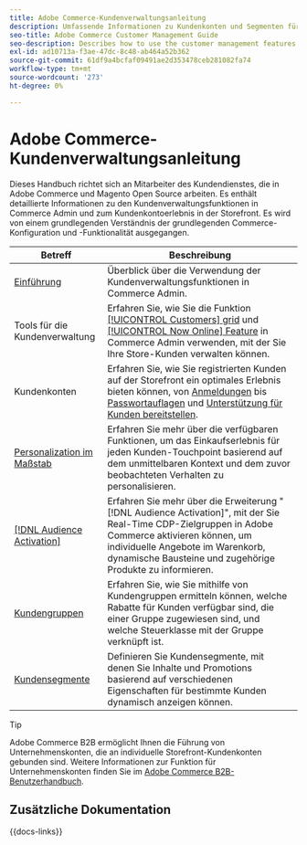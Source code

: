 ```yaml
---
title: Adobe Commerce-Kundenverwaltungsanleitung
description: Umfassende Informationen zu Kundenkonten und Segmenten für Adobe Commerce- und Magento Open Source-Administratoren, einschließlich Konfiguration.
seo-title: Adobe Commerce Customer Management Guide
seo-description: Describes how to use the customer management features in Adobe Commerce or Magento Open Source.
exl-id: ad10713a-f3ae-47dc-8c48-ab464a52b362
source-git-commit: 61df9a4bcfaf09491ae2d353478ceb281082fa74
workflow-type: tm+mt
source-wordcount: '273'
ht-degree: 0%

---
```



# Adobe Commerce-Kundenverwaltungsanleitung

Dieses Handbuch richtet sich an Mitarbeiter des Kundendienstes, die in Adobe Commerce und Magento Open Source arbeiten. Es enthält detaillierte Informationen zu den Kundenverwaltungsfunktionen in Commerce Admin und zum Kundenkontoerlebnis in der Storefront. Es wird von einem grundlegenden Verständnis der grundlegenden Commerce-Konfiguration und -Funktionalität ausgegangen.

| Betreff | Beschreibung |
| ------- | ----------- |
| [Einführung](customers-introduction.md) | Überblick über die Verwendung der Kundenverwaltungsfunktionen in Commerce Admin. |
| Tools für die Kundenverwaltung | Erfahren Sie, wie Sie die Funktion [[!UICONTROL Customers] grid](customers-all.md) und [[!UICONTROL Now Online] Feature](now-online.md) in Commerce Admin verwenden, mit der Sie Ihre Store-Kunden verwalten können. |
| Kundenkonten | Erfahren Sie, wie Sie registrierten Kunden auf der Storefront ein optimales Erlebnis bieten können, von [Anmeldungen](login-landing-page.md) bis [Passwortauflagen](password-reset.md) und [Unterstützung für Kunden bereitstellen](login-as-customer.md). |
| [Personalization im Maßstab](personalize-scale.md) | Erfahren Sie mehr über die verfügbaren Funktionen, um das Einkaufserlebnis für jeden Kunden-Touchpoint basierend auf dem unmittelbaren Kontext und dem zuvor beobachteten Verhalten zu personalisieren. |
| [[!DNL Audience Activation]](audience-activation.md) | Erfahren Sie mehr über die Erweiterung &quot;[!DNL Audience Activation]&quot;, mit der Sie Real-Time CDP-Zielgruppen in Adobe Commerce aktivieren können, um individuelle Angebote im Warenkorb, dynamische Bausteine und zugehörige Produkte zu informieren. |
| [Kundengruppen](customer-groups.md) | Erfahren Sie, wie Sie mithilfe von Kundengruppen ermitteln können, welche Rabatte für Kunden verfügbar sind, die einer Gruppe zugewiesen sind, und welche Steuerklasse mit der Gruppe verknüpft ist. |
| [Kundensegmente](customer-segments.md) | Definieren Sie Kundensegmente, mit denen Sie Inhalte und Promotions basierend auf verschiedenen Eigenschaften für bestimmte Kunden dynamisch anzeigen können. |

>[!TIP]
>
>Adobe Commerce B2B ermöglicht Ihnen die Führung von Unternehmenskonten, die an individuelle Storefront-Kundenkonten gebunden sind. Weitere Informationen zur Funktion für Unternehmenskonten finden Sie im [Adobe Commerce B2B-Benutzerhandbuch](../b2b/account-companies.md).

## Zusätzliche Dokumentation

{{docs-links}}

